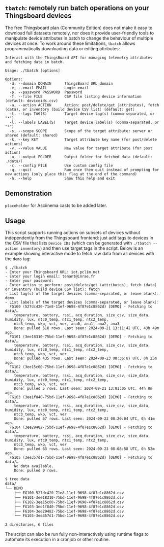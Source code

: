 ## `tbatch`: remotely run batch operations on your Thingsboard devices

The free Thingsboard plan (Community Edition) does not make it easy to download full datasets remotely, nor does it provide user-friendly tools to manipulate device attributes in batch to change the behaviour of multiple devices at once. To work around these limitations, `tbatch` allows programmatically downloading data or editing attributes:

```
Interact with the ThingsBoard API for managing telemetry attributes and fetching data in batch.

Usage: ./tbatch [options]

Options:
  -d, --domain DOMAIN      ThingsBoard URL domain
  -e, --email EMAIL        Login email
  -p, --password PASSWORD  Password
  -f, --file FILE          CSV file listing device information (default: deviceids.csv)
  -a, --action ACTION      Action: post/delete/get (attributes), fetch (data), or inventory (build device CSV list) (default: get)
  -t, --tags TAG(S)        Target device tag(s) (comma-separated, or "*")
  -l, --labels LABEL(S)    Target device label(s) (comma-separated, or "*")
  -s, --scope SCOPE        Scope of the target attribute: server or shared (default: shared)
  -k, --key KEY            Target attribute key name (for post/delete actions)
  -v, --value VALUE        New value for target attribute (for post action)
  -o, --output FOLDER      Output folder for fetched data (default: ./data/)
  -c, --config FILE        Use custom config file
  -q, --quit               Run once then quit instead of prompting for new actions (only place this flag at the end of the command)
  -h, --help               Show this help and exit
```

## Demonstration

`placeholder` for Asciinema casts to be added later.

## Usage

This script supports running actions on subsets of devices without independently from the Thingsboard frontend: just add tags to devices in the CSV file that lists `Device IDs` (which can be generated with `./tbatch --action inventory`) and then use target tags in the script. Below is an example showing interactive mode to fetch raw data from all devices with the `demo` tag:

```
$ ./tbatch
- Enter your Thingsboard URL: iot.pclim.net
- Enter your login email: tenant@inrae.fr
- Enter your password: 
- Enter action to perform: post/delete/get (attributes), fetch (data) or inventory (build device CSV list): fetch
- List tag(s) of the target devices (comma-separated, or leave blank): demo
- List labels of the target devices (comma-separated, or leave blank): 
  FG100 (527dc420-71e8-11ef-9698-4f87e1c8862d) [DEMO] - Fetching to data/…
    temperature, battery, rssi, acq_duration, size_csv, size_data, humidity, lux, ntc0_temp, ntc1_temp, ntc2_temp, 
    ntc3_temp, wkp, vct, ver, ana0, ana1, ana2, ana3 
    Done: pulled 518 rows. Last seen: 2024-09-21 13:11:42 UTC, 43h 49m ago.
  FG101 (3ee18310-75bd-11ef-9698-4f87e1c8862d) [DEMO] - Fetching to data/…
    temperature, battery, rssi, acq_duration, size_csv, size_data, humidity, lux, ntc0_temp, ntc1_temp, ntc2_temp, 
    ntc3_temp, wkp, vct, ver 
    Done: pulled 435 rows. Last seen: 2024-09-23 08:36:07 UTC, 0h 25m ago.
  FG102 (3ee15c00-75bd-11ef-9698-4f87e1c8862d) [DEMO] - Fetching to data/…
    temperature, battery, rssi, acq_duration, size_csv, size_data, humidity, lux, ntc0_temp, ntc1_temp, ntc2_temp, 
    ntc3_temp, wkp, vct, ver 
    Done: pulled 5 rows. Last seen: 2024-09-21 13:01:05 UTC, 44h 0m ago.
  FG103 (3ee1f840-75bd-11ef-9698-4f87e1c8862d) [DEMO] - Fetching to data/…
    temperature, battery, rssi, acq_duration, size_csv, size_data, humidity, lux, ntc0_temp, ntc1_temp, ntc2_temp, 
    ntc3_temp, wkp, vct, ver 
    Done: pulled 57 rows. Last seen: 2024-09-23 08:20:04 UTC, 0h 41m ago.
  FG104 (3ee29482-75bd-11ef-9698-4f87e1c8862d) [DEMO] - Fetching to data/…
    temperature, battery, rssi, acq_duration, size_csv, size_data, humidity, lux, ntc0_temp, ntc1_temp, ntc2_temp, 
    ntc3_temp, wkp, vct, ver 
    Done: pulled 63 rows. Last seen: 2024-09-23 08:08:58 UTC, 0h 52m ago.
  FG105 (3ee357d1-75bd-11ef-9698-4f87e1c8862d) [DEMO] - Fetching to data/…
    No data available.
    Done: pulled 0 rows.
```

``` sh
$ tree data
data/
└── DEMO
    ├── FG100-527dc420-71e8-11ef-9698-4f87e1c8862d.csv
    ├── FG101-3ee18310-75bd-11ef-9698-4f87e1c8862d.csv
    ├── FG102-3ee15c00-75bd-11ef-9698-4f87e1c8862d.csv
    ├── FG103-3ee1f840-75bd-11ef-9698-4f87e1c8862d.csv
    ├── FG104-3ee29482-75bd-11ef-9698-4f87e1c8862d.csv
    └── FG105-3ee357d1-75bd-11ef-9698-4f87e1c8862d.csv

2 directories, 6 files
```

The script can also be run fully non-interactively using runtime flags to automate its execution in a cronjob or other routine.
